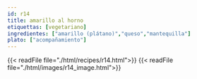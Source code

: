 ```yaml
---
id: r14
title: amarillo al horno
etiquettas: [vegetariano]
ingredientes: ["amarillo (plátano)","queso","mantequilla"]
plato: ["acompañamiento"]
---
```


{{< readFile file="./html/recipes/r14.html">}}
{{< readFile file="./html/images/r14_image.html">}}